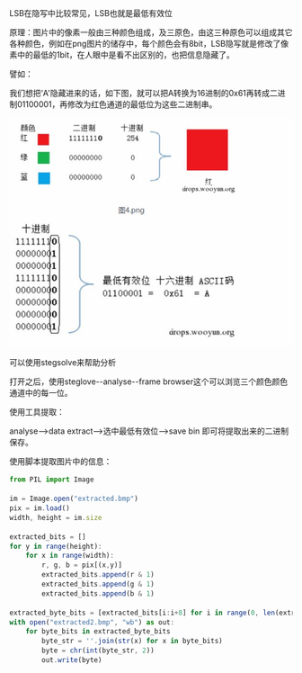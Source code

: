 LSB在隐写中比较常见，LSB也就是最低有效位



原理：图片中的像素一般由三种颜色组成，及三原色，由这三种原色可以组成其它各种颜色，例如在png图片的储存中，每个颜色会有8bit，LSB隐写就是修改了像素中的最低的1bit，在人眼中是看不出区别的，也把信息隐藏了。

譬如：

我们想把‘A'隐藏进来的话，如下图，就可以把A转换为16进制的0x61再转成二进制01100001，再修改为红色通道的最低位为这些二进制串。

![](images/78FB31D4516D441B92D0C5F5F721FE13clipboard.png)

可以使用stegsolve来帮助分析

打开之后，使用steglove--analyse--frame browser这个可以浏览三个颜色颜色通道中的每一位。



使用工具提取：

analyse-->data extract-->选中最低有效位-->save bin 即可将提取出来的二进制保存。





使用脚本提取图片中的信息：

```javascript
from PIL import Image

im = Image.open("extracted.bmp")
pix = im.load()
width, height = im.size

extracted_bits = []
for y in range(height):
    for x in range(width):
        r, g, b = pix[(x,y)]
        extracted_bits.append(r & 1)
        extracted_bits.append(g & 1)
        extracted_bits.append(b & 1)

extracted_byte_bits = [extracted_bits[i:i+8] for i in range(0, len(extracted_bits), 8)]
with open("extracted2.bmp", "wb") as out:
    for byte_bits in extracted_byte_bits
        byte_str = ''.join(str(x) for x in byte_bits)
        byte = chr(int(byte_str, 2))
        out.write(byte)
```

